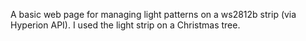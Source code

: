 A basic web page for managing light patterns on a ws2812b strip (via Hyperion API). I used the light strip on a Christmas tree.
